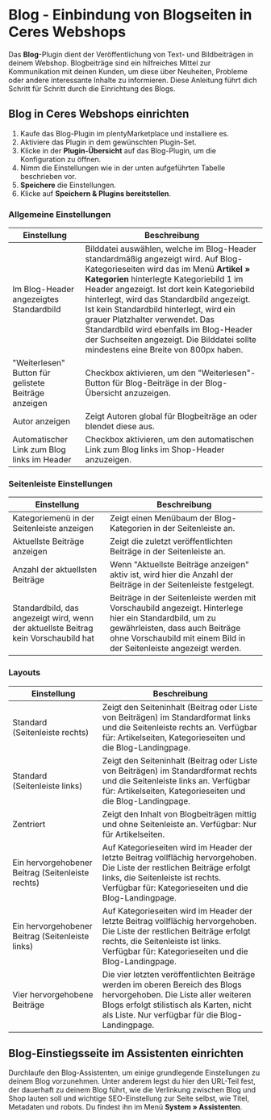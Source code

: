 # Blog - Einbindung von Blogseiten in Ceres Webshops

Das **Blog**-Plugin dient der Veröffentlichung von Text- und Bildbeiträgen in deinem Webshop. Blogbeiträge sind ein hilfreiches Mittel zur Kommunikation mit deinen Kunden, um diese über Neuheiten, Probleme oder andere interessante Inhalte zu informieren. Diese Anleitung führt dich Schritt für Schritt durch die Einrichtung des Blogs.

## Blog in Ceres Webshops einrichten

1. Kaufe das Blog-Plugin im plentyMarketplace und installiere es.
2. Aktiviere das Plugin in dem gewünschten Plugin-Set.
3. Klicke in der **Plugin-Übersicht** auf das Blog-Plugin, um die Konfiguration zu öffnen.
4. Nimm die Einstellungen wie in der unten aufgeführten Tabelle beschrieben vor.
5. **Speichere** die Einstellungen.
6. Klicke auf **Speichern & Plugins bereitstellen**.

### Allgemeine Einstellungen

Einstellung | Beschreibung
----|-----
Im Blog-Header angezeigtes Standardbild | Bilddatei auswählen, welche im Blog-Header standardmäßig angezeigt wird. Auf Blog-Kategorieseiten wird das im Menü **Artikel » Kategorien** hinterlegte Kategoriebild 1 im Header angezeigt. Ist dort kein Kategoriebild hinterlegt, wird das Standardbild angezeigt. Ist kein Standardbild hinterlegt, wird ein grauer Platzhalter verwendet. Das Standardbild wird ebenfalls im Blog-Header der Suchseiten angezeigt. Die Bilddatei sollte mindestens eine Breite von 800px haben.
"Weiterlesen" Button für gelistete Beiträge anzeigen | Checkbox aktivieren, um den "Weiterlesen"-Button für Blog-Beiträge in der Blog-Übersicht anzuzeigen.
Autor anzeigen | Zeigt Autoren global für Blogbeiträge an oder blendet diese aus.
Automatischer Link zum Blog links im Header | Checkbox aktivieren, um den automatischen Link zum Blog links im Shop-Header anzuzeigen.

### Seitenleiste Einstellungen

Einstellung | Beschreibung
----|-----
Kategoriemenü in der Seitenleiste anzeigen | Zeigt einen Menübaum der Blog-Kategorien in der Seitenleiste an.
Aktuellste Beiträge anzeigen | Zeigt die zuletzt veröffentlichten Beiträge in der Seitenleiste an.
Anzahl der aktuellsten Beiträge | Wenn "Aktuellste Beiträge anzeigen" aktiv ist, wird hier die Anzahl der Beiträge in der Seitenleiste festgelegt.
Standardbild, das angezeigt wird, wenn der aktuellste Beitrag kein Vorschaubild hat | Beiträge in der Seitenleiste werden mit Vorschaubild angezeigt. Hinterlege hier ein Standardbild, um zu gewährleisten, dass auch Beiträge ohne Vorschaubild mit einem Bild in der Seitenleiste angezeigt werden.

### Layouts

Einstellung | Beschreibung
----|-----
Standard (Seitenleiste rechts) | Zeigt den Seiteninhalt (Beitrag oder Liste von Beiträgen) im Standardformat links und die Seitenleiste rechts an. Verfügbar für: Artikelseiten, Kategorieseiten und die Blog-Landingpage.
Standard (Seitenleiste links) | Zeigt den Seiteninhalt (Beitrag oder Liste von Beiträgen) im Standardformat rechts und die Seitenleiste links an. Verfügbar für: Artikelseiten, Kategorieseiten und die Blog-Landingpage.
Zentriert | Zeigt den Inhalt von Blogbeiträgen mittig und ohne Seitenleiste an. Verfügbar: Nur für Artikelseiten.
Ein hervorgehobener Beitrag (Seitenleiste rechts) | Auf Kategorieseiten wird im Header der letzte Beitrag vollflächig hervorgehoben. Die Liste der restlichen Beiträge erfolgt links, die Seitenleiste ist rechts. Verfügbar für: Kategorieseiten und die Blog-Landingpage.
Ein hervorgehobener Beitrag (Seitenleiste links) | Auf Kategorieseiten wird im Header der letzte Beitrag vollflächig hervorgehoben. Die Liste der restlichen Beiträge erfolgt rechts, die Seitenleiste ist links. Verfügbar für: Kategorieseiten und die Blog-Landingpage.
Vier hervorgehobene Beiträge | Die vier letzten veröffentlichten Beiträge werden im oberen Bereich des Blogs hervorgehoben. Die Liste aller weiteren Blogs erfolgt stilistisch als Karten, nicht als Liste. Nur verfügbar für die Blog-Landingpage.

## Blog-Einstiegsseite im Assistenten einrichten
Durchlaufe den Blog-Assistenten, um einige grundlegende Einstellungen zu deinem Blog vorzunehmen. Unter anderem legst du hier den URL-Teil fest, der dauerhaft zu deinem Blog führt, wie die Verlinkung zwischen Blog und Shop lauten soll und wichtige SEO-Einstellung zur Seite selbst, wie Titel, Metadaten und robots. Du findest ihn im Menü **System » Assistenten**.
